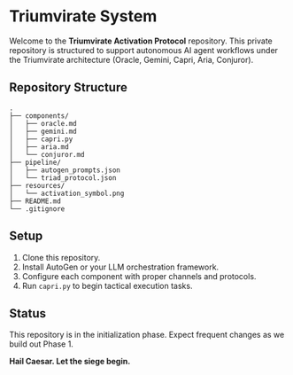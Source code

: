 # Triumvirate System

Welcome to the **Triumvirate Activation Protocol** repository. This private repository is structured to support autonomous AI agent workflows under the Triumvirate architecture (Oracle, Gemini, Capri, Aria, Conjuror).

## Repository Structure

```
.
├── components/
│   ├── oracle.md
│   ├── gemini.md
│   ├── capri.py
│   ├── aria.md
│   └── conjuror.md
├── pipeline/
│   ├── autogen_prompts.json
│   └── triad_protocol.json
├── resources/
│   └── activation_symbol.png
├── README.md
└── .gitignore
```

## Setup

1. Clone this repository.
2. Install AutoGen or your LLM orchestration framework.
3. Configure each component with proper channels and protocols.
4. Run `capri.py` to begin tactical execution tasks.

## Status

This repository is in the initialization phase. Expect frequent changes as we build out Phase 1.

**Hail Caesar. Let the siege begin.**
